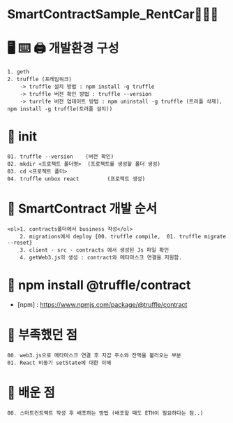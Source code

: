 # SmartContractSample_RentCar🚗🚕🚙

# 🖥 ⌨️ 🖨 개발환경 구성
    1. geth 
    2. truffle (프레임워크)
        -> truffle 설치 방법 : npm install -g truffle 
        -> truffle 버전 확인 방법 : truffle --version 
        -> turrlfe 버전 업데이트 방법 : npm uninstall -g truffle (트러플 삭제), npm install -g truffle(트러플 설치))

# 📌 init 
    01. truffle --version    (버전 확인)
    02. mkdir <프로젝트 폴더명>  (프로젝트를 생성할 폴더 생성)
    03. cd <프로젝트 폴더>
    04. truffle unbox react         (프로젝트 생성)

# 📌 SmartContract 개발 순서
    <ol>1. contracts폴더에서 business 작성</ol>
        2. migrations에서 deploy {00. truffle compile,  01. truffle migrate --reset}
        3. client - src - contracts 에서 생성된 Js 파일 확인
        4. getWeb3.js의 생성 : contract와 메타마스크 연결을 지원함. 

# 📌 npm install @truffle/contract
-   [npm] : https://www.npmjs.com/package/@truffle/contract

# 📝 부족했던 점 
    00. web3.js으로 메타마스크 연결 후 지갑 주소와 잔액을 불러오는 부분
    01. React 비동기 setState에 대한 이해

# 📝 배운 점
    00. 스마트컨트랙트 작성 후 배포하는 방법 (배포할 때도 ETH이 필요하다는 점..)

